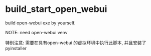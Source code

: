 # build_start_open_webui
build open-webui exe by yourself.

NOTE: need open-webui venv

特别注意: 需要在具有open-webui 的虚拟环境中执行此脚本, 并且安装了pyinstaller

